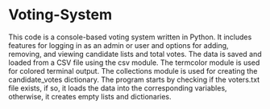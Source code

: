 # Voting-System
This code is a console-based voting system written in Python. It includes features for logging in as an admin or user and options for adding, removing, and viewing candidate lists and total votes. 
The data is saved and loaded from a CSV file using the csv module. The termcolor module is used for colored terminal output. 
The collections module is used for creating the candidate_votes dictionary. 
The program starts by checking if the voters.txt file exists, if so, it loads the data into the corresponding variables, otherwise, it creates empty lists and dictionaries.

